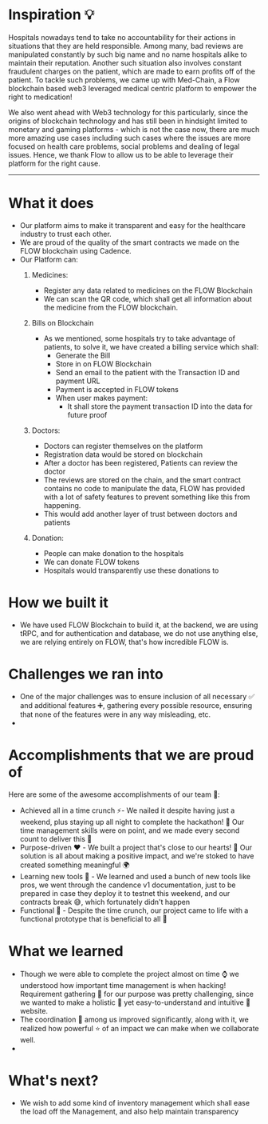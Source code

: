 # Inspiration 💡

Hospitals nowadays tend to take no accountability for their actions in situations that they are held responsible. Among many, bad reviews are manipulated constantly by such big name and no name hospitals alike to maintain their reputation. Another such situation also involves constant fraudulent charges on the patient, which are made to earn profits off of the patient. To tackle such problems, we came up with Med-Chain, a Flow blockchain based web3 leveraged medical centric platform to empower the right to medication!

We also went ahead with Web3 technology for this particularly, since the origins of blockchain technology and has still been in hindsight limited to monetary and gaming platforms - which is not the case now, there are much more amazing use cases including such cases where the issues are more focused on health care problems, social problems and dealing of legal issues. Hence, we thank Flow to allow us to be able to leverage their platform for the right cause.

---

# What it does
- Our platform aims to make it transparent and easy for the healthcare industry to trust each other.
- We are proud of the quality of the smart contracts we made on the FLOW blockchain using Cadence.
- Our Platform can:
	1. Medicines:
		- Register any data related to medicines on the FLOW Blockchain
		- We can scan the QR code, which shall get all information about the medicine from the FLOW blockchain.

	2. Bills on Blockchain
		- As we mentioned, some hospitals try to take advantage of patients, to solve it, we have created a billing service which shall:
			- Generate the Bill
			- Store in on FLOW Blockchain
			- Send an email to the patient with the Transaction ID and payment URL
			- Payment is accepted in FLOW tokens
			- When user makes payment:
				- It shall store the payment transaction ID into the data for future proof

	3. Doctors:
		- Doctors can register themselves on the platform
		- Registration data would be stored on blockchain
		- After a doctor has been registered, Patients can review the doctor
		- The reviews are stored on the chain, and the smart contract contains no code to manipulate the data, FLOW has provided with a lot of safety features to prevent something like this from happening.
		- This would add another layer of trust between doctors and patients

	4. Donation:
		- People can make donation to the hospitals
		- We can donate FLOW tokens
		- Hospitals would transparently use these donations to

# How we built it
- We have used FLOW Blockchain to build it, at the backend, we are using tRPC, and for authentication and database, we do not use anything else, we are relying entirely on FLOW, that's how incredible FLOW is.

# Challenges we ran into
 - One of the major challenges was to ensure inclusion of all necessary
   ✅ and additional features ➕, gathering every possible resource, ensuring that none of the features were in any way misleading, etc.
 -

# Accomplishments that we are proud of
Here are some of the awesome accomplishments of our team 🌻:

 - Achieved all in a time crunch ⚡️- We nailed it despite having just a weekend, plus staying up all night to complete the hackathon! 🏁 Our time management skills were on point, and we made every second count to deliver this 🚀
 - Purpose-driven  ❤️ - We built a project that's close to our hearts! 💪 Our solution is all about making a positive impact, and we're stoked to have created something meaningful 🌍
 - Learning new tools 🔧 - We learned and used a bunch of new tools like pros, we went through the candence v1 documentation, just to be prepared in case they deploy it to testnet  this weekend, and our contracts break 😅, which fortunately didn't happen
 - Functional  🚀 -  Despite the time crunch, our project came to life with a functional prototype that  is beneficial to all 🤗

# What we learned

 - Though we were able to complete the project almost on time ⌚️ we
   understood how important time management is when hacking! Requirement
   gathering 🔨 for our purpose was pretty challenging, since we wanted
   to make a holistic 💬 yet easy-to-understand and intuitive 💭 website.
 - The coordination 🤝 among us improved significantly, along with it,
   we realized how powerful ⭐️ of an impact we can make when we
   collaborate well.
 -

# What's next?
 - We wish to add some kind of inventory management which shall ease the load off the Management, and also help maintain transparency
